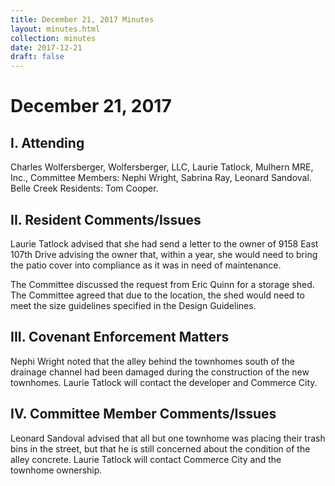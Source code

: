 ```yaml
---
title: December 21, 2017 Minutes
layout: minutes.html
collection: minutes
date: 2017-12-21
draft: false
---
```

# December 21, 2017

## I. Attending
Charles Wolfersberger, Wolfersberger, LLC, Laurie Tatlock, Mulhern MRE, Inc., Committee Members: Nephi Wright, Sabrina Ray, Leonard Sandoval. Belle Creek Residents: Tom Cooper.

## II. Resident Comments/Issues
Laurie Tatlock advised that she had send a letter to the owner of 9158 East 107th Drive advising the owner that, within a year, she would need to bring the patio cover into compliance as it was in need of maintenance.

The Committee discussed the request from Eric Quinn for a storage shed.  The Committee agreed that due to the location, the shed would need to meet the size guidelines specified in the Design Guidelines. 

## III. Covenant Enforcement Matters
Nephi Wright noted that the alley behind the townhomes south of the drainage channel had been damaged during the construction of the new townhomes.  Laurie Tatlock will contact the developer and Commerce City.

## IV. Committee Member Comments/Issues
Leonard Sandoval advised that all but one townhome was placing their trash bins in the street, but that he is still concerned about the condition of the alley concrete.  Laurie Tatlock will contact Commerce City and the townhome ownership.
